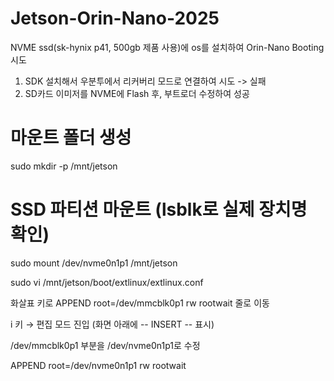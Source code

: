 # Jetson-Orin-Nano-2025

NVME ssd(sk-hynix p41, 500gb 제품 사용)에 os를 설치하여 Orin-Nano Booting 시도

1. SDK 설치해서 우분투에서 리커버리 모드로 연결하여 시도 -> 실패
2. SD카드 이미저를 NVME에 Flash 후, 부트로더 수정하여 성공

# 마운트 폴더 생성
sudo mkdir -p /mnt/jetson

# SSD 파티션 마운트 (lsblk로 실제 장치명 확인)
sudo mount /dev/nvme0n1p1 /mnt/jetson

sudo vi /mnt/jetson/boot/extlinux/extlinux.conf

화살표 키로 APPEND root=/dev/mmcblk0p1 rw rootwait 줄로 이동

i 키 → 편집 모드 진입 (화면 아래에 -- INSERT -- 표시)

/dev/mmcblk0p1 부분을 /dev/nvme0n1p1로 수정

APPEND root=/dev/nvme0n1p1 rw rootwait
